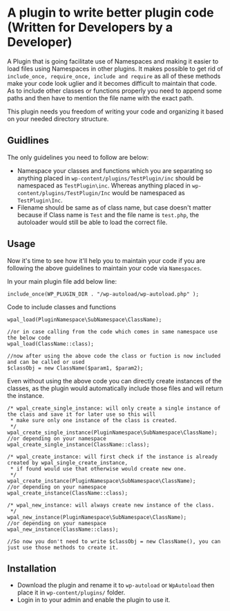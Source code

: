 # A plugin to write better plugin code (Written for Developers by a Developer)

A Plugin that is going facilitate use of Namespaces and making it easier to load files using Namespaces in other plugins.
It makes possible to get rid of `include_once, require_once, include and require` as all of these methods make your code 
look uglier and it becomes difficult to maintain that code. As to include other classes or functions properly you need 
to append some paths and then have to mention the file name with the exact path.

This plugin needs you freedom of writing your code and organizing it based on your needed directory structure. 

## Guidlines
The only guidelines you need to follow are below:
 - Namespace your classes and functions which you are separating so anything placed in 
 `wp-content/plugins/TestPlugin/inc` should be namespaced as `TestPlugin\inc`. 
 Whereas anything placed in `wp-content/plugins/TestPlugin/Inc` would be namespaced as `TestPlugin\Inc`.
 - Filename should be same as of class name, but case doesn't matter because if Class name is 
 `Test` and the file name is `test.php`, the autoloader would still be able to load the correct file.

## Usage
Now it's time to see how it'll help you to maintain your code if you are following the above guidelines to maintain 
your code via `Namespaces`.

In your main plugin file add below line:
```
include_once(WP_PLUGIN_DIR . "/wp-autoload/wp-autoload.php" );
```

Code to include classes and functions
```
wpal_load(PluginNamespace\SubNamespace\ClassName);

//or in case calling from the code which comes in same namespace use the below code
wpal_load(ClassName::class);

//now after using the above code the class or fuction is now included and can be called or used
$classObj = new ClassName($param1, $param2);
```

Even without using the above code you can directly create instances of the classes, as the plugin would automatically 
include those files and will return the instance.

```
/* wpal_create_single_instance: will only create a single instance of the class and save it for later use so this will 
 * make sure only one instance of the class is created.
 */
wpal_create_single_instance(PluginNamespace\SubNamespace\ClassName);
//or depending on your namespace
wpal_create_single_instance(ClassName::class);

/* wpal_create_instance: will first check if the instance is already created by wpal_single_create_instance, 
 * if found would use that otherwise would create new one.
 */
wpal_create_instance(PluginNamespace\SubNamespace\ClassName);
//or depending on your namespace
wpal_create_instance(ClassName::class);

/* wpal_new_instance: will always create new instance of the class. 
 */
wpal_new_instance(PluginNamespace\SubNamespace\ClassName);
//or depending on your namespace
wpal_new_instance(ClassName::class);

//So now you don't need to write $classObj = new ClassName(), you can just use those methods to create it.
```
## Installation
- Download the plugin and rename it to `wp-autoload` or `WpAutoload` then place it in `wp-content/plugins/` folder.
- Login in to your admin and enable the plugin to use it.
